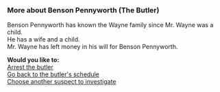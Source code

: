 ### More about Benson Pennyworth (The Butler)
Benson Pennyworth has known the Wayne family since Mr. Wayne was a child.  
He has a wife and a child.  
Mr. Wayne has left money in his will for Benson Pennyworth.  

**Would you like to:**  
[Arrest the butler](../suspect-arrests/arrest-the-butler.md)  
[Go back to the butler's schedule](../butler.md)  
[Choose another suspect to investigate](../intro.md)